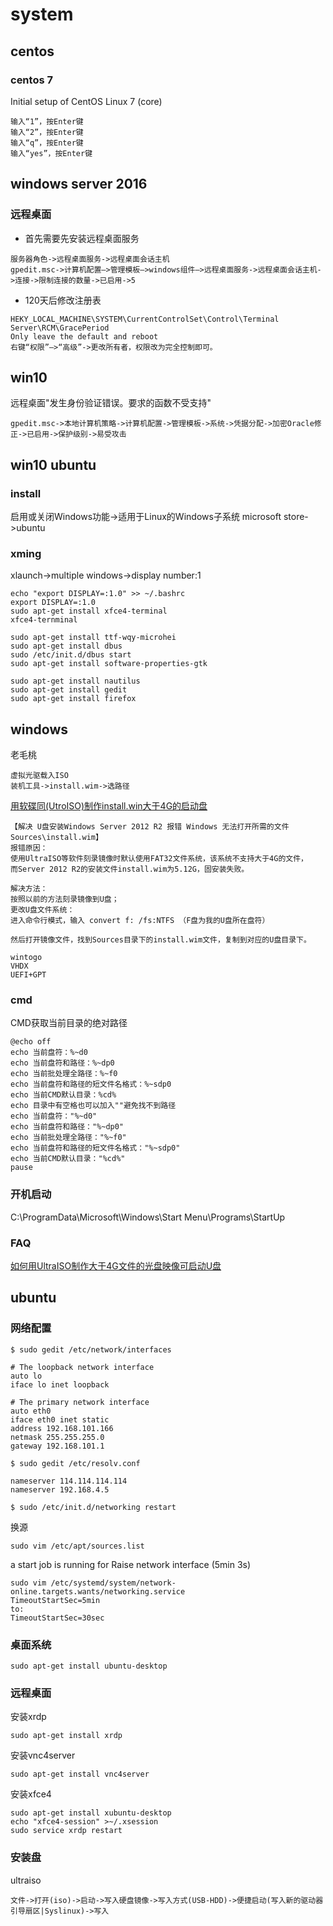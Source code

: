 # system

## centos
### centos 7
Initial setup of CentOS Linux 7 (core)     
```
输入“1”，按Enter键 
输入“2”，按Enter键 
输入“q”，按Enter键 
输入“yes”，按Enter键 
```

## windows server 2016
### 远程桌面
* 首先需要先安装远程桌面服务 
```
服务器角色->远程桌面服务->远程桌面会话主机
gpedit.msc->计算机配置–>管理模板—>windows组件—>远程桌面服务->远程桌面会话主机->连接->限制连接的数量->已启用->5 
```

* 120天后修改注册表
```
HEKY_LOCAL_MACHINE\SYSTEM\CurrentControlSet\Control\Terminal Server\RCM\GracePeriod
Only leave the default and reboot
右键“权限”—>“高级”->更改所有者，权限改为完全控制即可。
```
## win10
远程桌面"发生身份验证错误。要求的函数不受支持"
```
gpedit.msc->本地计算机策略->计算机配置->管理模板->系统->凭据分配->加密Oracle修正->已启用->保护级别->易受攻击
```

## win10 ubuntu
### install
启用或关闭Windows功能->适用于Linux的Windows子系统
microsoft store->ubuntu
### xming
xlaunch->multiple windows->display number:1
```
echo "export DISPLAY=:1.0" >> ~/.bashrc
export DISPLAY=:1.0
sudo apt-get install xfce4-terminal
xfce4-ternminal
```
```
sudo apt-get install ttf-wqy-microhei
sudo apt-get install dbus
sudo /etc/init.d/dbus start
sudo apt-get install software-properties-gtk
```
```
sudo apt-get install nautilus
sudo apt-get install gedit
sudo apt-get install firefox
```
## windows
老毛桃
```
虚拟光驱载入ISO
装机工具->install.wim->选路径
```
[用软碟同(UtroISO)制作install.win大于4G的启动盘](https://blog.csdn.net/he_qiao/article/details/44571339)
```
【解决 U盘安装Windows Server 2012 R2 报错 Windows 无法打开所需的文件 Sources\install.wim】
报错原因：
使用UltraISO等软件刻录镜像时默认使用FAT32文件系统，该系统不支持大于4G的文件，
而Server 2012 R2的安装文件install.wim为5.12G，固安装失败。

解决方法：
按照以前的方法刻录镜像到U盘；
更改U盘文件系统：
进入命令行模式，输入 convert f: /fs:NTFS （F盘为我的U盘所在盘符）

然后打开镜像文件，找到Sources目录下的install.wim文件，复制到对应的U盘目录下。
```

```
wintogo
VHDX
UEFI+GPT
```


### cmd
CMD获取当前目录的绝对路径
```
@echo off
echo 当前盘符：%~d0
echo 当前盘符和路径：%~dp0
echo 当前批处理全路径：%~f0
echo 当前盘符和路径的短文件名格式：%~sdp0
echo 当前CMD默认目录：%cd%
echo 目录中有空格也可以加入""避免找不到路径
echo 当前盘符："%~d0"
echo 当前盘符和路径："%~dp0"
echo 当前批处理全路径："%~f0"
echo 当前盘符和路径的短文件名格式："%~sdp0"
echo 当前CMD默认目录："%cd%"
pause
```

### 开机启动
C:\ProgramData\Microsoft\Windows\Start Menu\Programs\StartUp

### FAQ

[如何用UltraISO制作大于4G文件的光盘映像可启动U盘](https://www.jb51.net/softjc/315081.html)

## ubuntu
### 网络配置
```
$ sudo gedit /etc/network/interfaces

# The loopback network interface
auto lo   
iface lo inet loopback

# The primary network interface 
auto eth0
iface eth0 inet static
address 192.168.101.166
netmask 255.255.255.0
gateway 192.168.101.1

$ sudo gedit /etc/resolv.conf

nameserver 114.114.114.114
nameserver 192.168.4.5

$ sudo /etc/init.d/networking restart
```
换源
```
sudo vim /etc/apt/sources.list
```
a start job is running for Raise network interface (5min 3s)
```
sudo vim /etc/systemd/system/network-online.targets.wants/networking.service
TimeoutStartSec=5min
to:
TimeoutStartSec=30sec
```
### 桌面系统
```
sudo apt-get install ubuntu-desktop
```
### 远程桌面
安装xrdp
```
sudo apt-get install xrdp
```
安装vnc4server
```
sudo apt-get install vnc4server
```
安装xfce4
```
sudo apt-get install xubuntu-desktop
echo "xfce4-session" >~/.xsession
sudo service xrdp restart
```

### 安装盘
ultraiso
```
文件->打开(iso)->启动->写入硬盘镜像->写入方式(USB-HDD)->便捷启动(写入新的驱动器引导扇区|Syslinux)->写入
```



